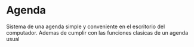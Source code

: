 # Agenda
Sistema de una agenda simple y conveniente en el escritorio del computador. Ademas de cumplir con las funciones clasicas de un agenda usual
